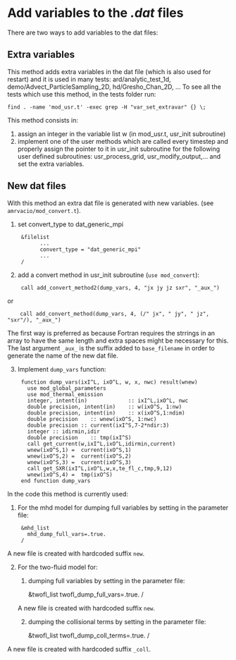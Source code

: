 # Add variables to the *.dat* files

There are two ways to add variables to the dat files:

## Extra variables
This method adds extra variables in the dat file (which is also used for restart) and it is used in many tests: ard/analytic_test_1d, demo/Advect_ParticleSampling_2D, hd/Gresho_Chan_2D, ...
To see all the tests which use this method, in the tests folder run: 

    find . -name 'mod_usr.t' -exec grep -H "var_set_extravar" {} \;

This method  consists in:
1. assign an integer in the variable list w (in mod_usr.t, usr_init subroutine)
2. implement one of the user methods which are called every timestep and properly assign the pointer to it  in usr_init subroutine
for the following user defined subroutines: usr_process_grid, usr_modify_output,...
and set the extra variables.

## New dat files
With this method an extra dat file is generated with new variables. (see `amrvacio/mod_convert.t`). 
1. set convert_type to dat_generic_mpi

        &filelist
              ...
              convert_type = "dat_generic_mpi"
              ...
        /

2. add a convert method in usr_init subroutine (`use mod_convert`):

        call add_convert_method2(dump_vars, 4, "jx jy jz sxr", "_aux_") 

or

        call add_convert_method(dump_vars, 4, (/" jx", " jy", " jz", "sxr"/), "_aux_")

The first way is preferred as because Fortran requires the strrings in an array to have the same length and extra spaces might be necessary for this.
The last argument `_aux_` is the suffix added to `base_filename`  in order to generate  the name of the new dat file.

3. Implement `dump_vars` function: 

        function dump_vars(ixI^L, ixO^L, w, x, nwc) result(wnew)
          use mod_global_parameters
          use mod_thermal_emission
          integer, intent(in)             :: ixI^L,ixO^L, nwc
          double precision, intent(in)    :: w(ixO^S, 1:nw)
          double precision, intent(in)    :: x(ixO^S,1:ndim)
          double precision    :: wnew(ixO^S, 1:nwc)
          double precision :: current(ixI^S,7-2*ndir:3)
          integer :: idirmin,idir
          double precision    :: tmp(ixI^S)
          call get_current(w,ixI^L,ixO^L,idirmin,current)
          wnew(ixO^S,1) =  current(ixO^S,1)
          wnew(ixO^S,2) =  current(ixO^S,2)
          wnew(ixO^S,3) =  current(ixO^S,3)
          call get_SXR(ixI^L,ixO^L,w,x,te_fl_c,tmp,9,12)
          wnew(ixO^S,4) =  tmp(ixO^S)
        end function dump_vars

In the code this method is currently used: 
1. For the mhd model for dumping full variables by setting in the parameter file:

        &mhd_list
          mhd_dump_full_vars=.true.
        /  

A new file is created with hardcoded suffix `new`.

2. For the two-fluid  model for:
    1. dumping full variables by setting in the parameter file:

        &twofl_list
          twofl_dump_full_vars=.true.
        /  

    A new file is created with hardcoded suffix `new`.

    2. dumping the collisional terms by setting in the parameter file:

        &twofl_list
          twofl_dump_coll_terms=.true.
        /  

  A new file is created with hardcoded suffix `_coll`.

 

